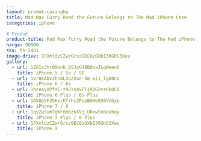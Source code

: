 ```yaml
---
layout: produk-casinghp
title: Mad Max Furry Road the Future Belongs to The Mad iPhone Case
categories: iphone

# Produk
product-title: Mad Max Furry Road the Future Belongs to The Mad iPhone Case
harga: 90000
sku: hn-2401
image-drive: 1FXmldzCZwrGrxz9EC0zOXbI36GhS3Xeu
gallery:
  - url: 1ZUIs3hr0Xsnb_DSJxG48B0nxJLqWeen6
    title: iPhone 5 / 5s / SE
  - url: 1vr0EADv2hs0LXGzXxe-58-xi1_lgD0CU
    title: iPhone 6 / 6s
  - url: 1hce4yXPfsE-t95YsbVFTjROG2vr0k8CV
    title: iPhone 6 Plus / 6s Plus
  - url: 1AkUpVF35KvrKTrhc2PopBAHe030VCGxe
    title: iPhone 7 / 8
  - url: 1qvZwsumTgWF6m6zkXVj_U8nwSn6eeboy
    title: iPhone 7 Plus / 8 Plus
  - url: 1FXmldzCZwrGrxz9EC0zOXbI36GhS3Xeu
    title: iPhone X
---
```

